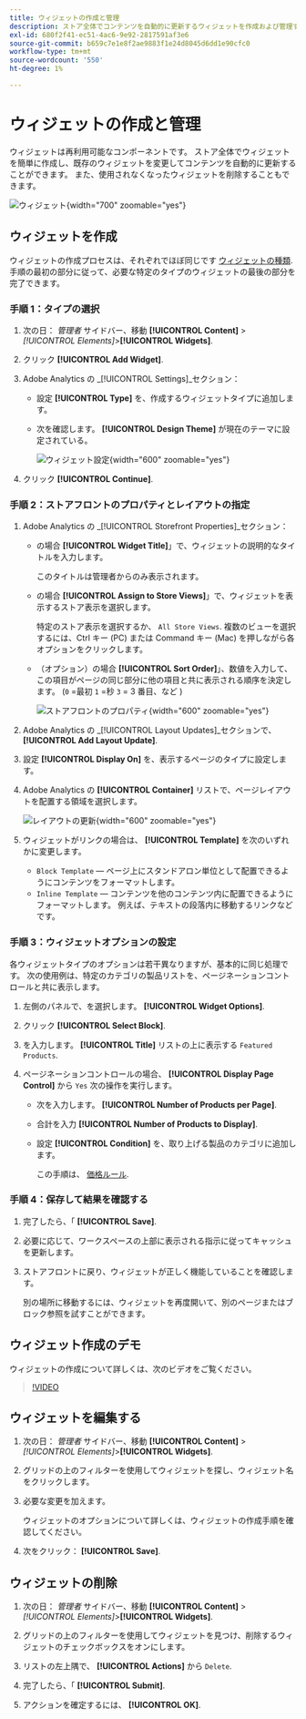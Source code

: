 ```yaml
---
title: ウィジェットの作成と管理
description: ストア全体でコンテンツを自動的に更新するウィジェットを作成および管理する方法について説明します。
exl-id: 680f2f41-ec51-4ac6-9e92-2817591af3e6
source-git-commit: b659c7e1e8f2ae9883f1e24d8045d6dd1e90cfc0
workflow-type: tm+mt
source-wordcount: '550'
ht-degree: 1%

---
```


# ウィジェットの作成と管理

ウィジェットは再利用可能なコンポーネントです。 ストア全体でウィジェットを簡単に作成し、既存のウィジェットを変更してコンテンツを自動的に更新することができます。 また、使用されなくなったウィジェットを削除することもできます。

![ウィジェット](./assets/widgets.png){width="700" zoomable="yes"}

## ウィジェットを作成

ウィジェットの作成プロセスは、それぞれでほぼ同じです [ウィジェットの種類](widgets.md#widget-types). 手順の最初の部分に従って、必要な特定のタイプのウィジェットの最後の部分を完了できます。

### 手順 1：タイプの選択

1. 次の日： _管理者_ サイドバー、移動 **[!UICONTROL Content]** > _[!UICONTROL Elements]_>**[!UICONTROL Widgets]**.

1. クリック **[!UICONTROL Add Widget]**.

1. Adobe Analytics の _[!UICONTROL Settings]_セクション：

   - 設定 **[!UICONTROL Type]** を、作成するウィジェットタイプに追加します。

   - 次を確認します。 **[!UICONTROL Design Theme]** が現在のテーマに設定されている。

     ![ウィジェット設定](./assets/widget-settings.png){width="600" zoomable="yes"}

1. クリック **[!UICONTROL Continue]**.

### 手順 2：ストアフロントのプロパティとレイアウトの指定

1. Adobe Analytics の _[!UICONTROL Storefront Properties]_セクション：

   - の場合 **[!UICONTROL Widget Title]**」で、ウィジェットの説明的なタイトルを入力します。

     このタイトルは管理者からのみ表示されます。

   - の場合 **[!UICONTROL Assign to Store Views]**」で、ウィジェットを表示するストア表示を選択します。

     特定のストア表示を選択するか、 `All Store Views`. 複数のビューを選択するには、Ctrl キー (PC) または Command キー (Mac) を押しながら各オプションをクリックします。

   - （オプション）の場合 **[!UICONTROL Sort Order]**」、数値を入力して、この項目がページの同じ部分に他の項目と共に表示される順序を決定します。 (`0` =最初 `1` =秒 `3` = 3 番目、など )

     ![ストアフロントのプロパティ](./assets/widget-storefront-properties.png){width="600" zoomable="yes"}

1. Adobe Analytics の _[!UICONTROL Layout Updates]_セクションで、**[!UICONTROL Add Layout Update]**.

1. 設定 **[!UICONTROL Display On]** を、表示するページのタイプに設定します。

1. Adobe Analytics の **[!UICONTROL Container]** リストで、ページレイアウトを配置する領域を選択します。

   ![レイアウトの更新](./assets/widget-layout-update-home-page.png){width="600" zoomable="yes"}

1. ウィジェットがリンクの場合は、 **[!UICONTROL Template]** を次のいずれかに変更します。

   - `Block Template`  — ページ上にスタンドアロン単位として配置できるようにコンテンツをフォーマットします。
   - `Inline Template`  — コンテンツを他のコンテンツ内に配置できるようにフォーマットします。 例えば、テキストの段落内に移動するリンクなどです。

### 手順 3：ウィジェットオプションの設定

各ウィジェットタイプのオプションは若干異なりますが、基本的に同じ処理です。 次の使用例は、特定のカテゴリの製品リストを、ページネーションコントロールと共に表示します。

1. 左側のパネルで、を選択します。 **[!UICONTROL Widget Options]**.

1. クリック **[!UICONTROL Select Block]**.

1. を入力します。 **[!UICONTROL Title]** リストの上に表示する `Featured Products`.

1. ページネーションコントロールの場合、 **[!UICONTROL Display Page Control]** から `Yes`  次の操作を実行します。

   - 次を入力します。 **[!UICONTROL Number of Products per Page]**.

   - 合計を入力 **[!UICONTROL Number of Products to Display]**.

   - 設定 **[!UICONTROL Condition]** を、取り上げる製品のカテゴリに追加します。

     この手順は、 [価格ルール](../merchandising-promotions/price-rules-catalog.md).

### 手順 4：保存して結果を確認する

1. 完了したら、「 **[!UICONTROL Save]**.

1. 必要に応じて、ワークスペースの上部に表示される指示に従ってキャッシュを更新します。

1. ストアフロントに戻り、ウィジェットが正しく機能していることを確認します。

   別の場所に移動するには、ウィジェットを再度開いて、別のページまたはブロック参照を試すことができます。

## ウィジェット作成のデモ

ウィジェットの作成について詳しくは、次のビデオをご覧ください。

>[!VIDEO](https://video.tv.adobe.com/v/343786?quality=12)

## ウィジェットを編集する

1. 次の日： _管理者_ サイドバー、移動 **[!UICONTROL Content]** > _[!UICONTROL Elements]_>**[!UICONTROL Widgets]**.

1. グリッドの上のフィルターを使用してウィジェットを探し、ウィジェット名をクリックします。

1. 必要な変更を加えます。

   ウィジェットのオプションについて詳しくは、ウィジェットの作成手順を確認してください。

1. 次をクリック： **[!UICONTROL Save]**.

## ウィジェットの削除

1. 次の日： _管理者_ サイドバー、移動 **[!UICONTROL Content]** > _[!UICONTROL Elements]_>**[!UICONTROL Widgets]**.

1. グリッドの上のフィルターを使用してウィジェットを見つけ、削除するウィジェットのチェックボックスをオンにします。

1. リストの左上隅で、 **[!UICONTROL Actions]** から `Delete`.

1. 完了したら、「 **[!UICONTROL Submit]**.

1. アクションを確定するには、 **[!UICONTROL OK]**.

